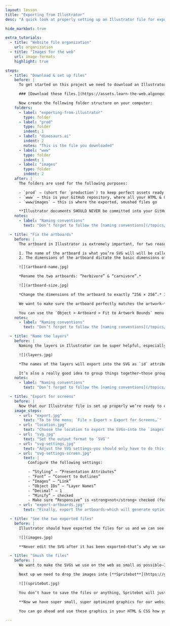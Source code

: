 ```yaml
---
layout: lesson
title: "Exporting from Illustrator"
desc: "A quick look at properly setting up an Illustrator file for exporting to SVG."

hide_markbot: true

extra_tutorials:
  - title: "Website file organization"
    url: organization
  - title: "Images for the web"
    url: image-formats
    highlight: true

steps:
  - title: "Download & set up files"
    before: |
      To get started on this project we need to download an Illustrator file that we can manipulate & export.

      ### [Download these files.](https://assets.learn-the-web.algonquindesign.ca/web-dev-3/exporting-from-illustrator-download.zip)

      Now create the following folder structure on your computer:
    folders:
      - label: "exporting-from-illustrator"
        type: folder
      - label: "prod"
        type: folder
        indent: 1
      - label: "dinosaurs.ai"
        indent: 2
        notes: "This is the file you downloaded"
      - label: "www"
        type: folder
        indent: 1
      - label: "images"
        type: folder
        indent: 2
    after: |
      The folders are used for the following purposes:

      - `prod` — (short for `production`) to keep perfect assets ready for exporting, in case they need to be changed
      - `www` — this is your GitHub repository, where all your HTML & CSS files are (we’re not using GitHub right now)
      - `www/images` — this is where the exported, smushed files go

      **Illustrator documents SHOULD NEVER be committed into your GitHub repository.**
    notes:
      - label: "Naming conventions"
        text: "Don’t forget to follow the [naming conventions](/topics/naming-paths-cheat-sheet/#naming-conventions)."

  - title: "Fix the artboards"
    before: |
      The artboard in Illustrator is extremely important, for two reasons:

      1. The name of the artboard is what you’re SVG will will be called
      2. The dimensions of the artboard dictate the basic dimensions of the SVG artwork

      ![](artboard-name.jpg)

      *Rename the two artboards: “herbivore” & “carnivore”.*

      ![](artboard-size.jpg)

      *Change the dimensions of the artboard to exactly “256 × 256”.* I like to use `256` as a good starting size for SVG artboards.

      We want to make sure the artboard perfectly matches the artwork—**if there extra spaces around the artboard, those will cause the SVG to look funny.**

      You can use the `Object > Artboard > Fit to Artwork Bounds` menu option to make it faster—but sometimes I don’t like the artwork touching the sides of the artboard.
    notes:
      - label: "Naming conventions"
        text: "Don’t forget to follow the [naming conventions](/topics/naming-paths-cheat-sheet/#naming-conventions) when naming your artboards."

  - title: "Name the layers"
    before: |
      Naming the layers in Illustrator can be super helpful, especially when we animate and make the SVGs interactive.

      ![](layers.jpg)

      *The names of the layers will export into the SVG as `id` attributes that we can target with CSS & Javascript.*

      It’s also a really good idea to group things together—those groups will be represented in the SVG as different tags.
    notes:
      - label: "Naming conventions"
        text: "Don’t forget to follow the [naming conventions](/topics/naming-paths-cheat-sheet/#naming-conventions) when naming your layers."

  - title: "Export for screens"
    before: |
      Now that our Illustrator file is set up properly we’re ready to export the SVGs.
    image_steps:
      - url: "export.jpg"
        text: "To to the menu: `File > Export > Export for Screens…`"
      - url: "location.jpg"
        text: "Choose the location to export the SVGs—into the `images` folder in your `www` folder."
      - url: "svg.jpg"
        text: "Set the output format to `SVG`"
      - url: "svg-settings.jpg"
        text: "Adjust the SVG settings—you should only have to do this once, Illustrator should remember."
      - url: "svg-settings-screen.jpg"
        text: |
          Configure the following settings:

          - “Styling” — “Presentation Attributes”
          - “Font” — “Convert to Outlines”
          - “Images” — “Link”
          - “Object IDs” — “Layer Names”
          - “Decimal” — 1
          - “Minify” — checked
          - Make sure “Responsive” is <strong>not</strong> checked (for better browser support)
      - url: "export-artboards.jpg"
        text: "Finally, export the artboards—which will generate optimized SVG graphics"

  - title: "See the two exported files"
    before: |
      Illustrator should have exported the files for us and we can see them in our `images` folder:

      ![](images.jpg)

      **Never edit the SVG after it has been exported—that’s why we save the AI file. AI files are for editing, SVG files are for using on the website.**

  - title: "Smush the files"
    before: |
      We want to make the SVGs we use on the web as small as possible—Illustrator only does part of the job.

      Next up we need to drop the images into [**Spritebot**](https://github.com/thomasjbradley/spritebot) to really reduce their file size—it won’t reduce the quality in any way.

      ![](spritebot.jpg)

      You don’t have to save the files or anything, Spritebot will just overwrite your graphics with ones that are smaller size.

      **Now we have super small, super optimized graphics for our website that will help it load quickly.**

      You can go ahead and use these graphics in your HTML & CSS how you’re used to.

---
```

